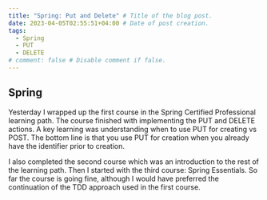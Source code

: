 ```yaml
---
title: "Spring: Put and Delete" # Title of the blog post.
date: 2023-04-05T02:55:51+04:00 # Date of post creation.
tags:
  - Spring
  - PUT
  - DELETE
# comment: false # Disable comment if false.
---
```

## Spring
Yesterday I wrapped up the first course in the Spring Certified Professional learning path. The course finished with 
implementing the PUT and DELETE actions. A key learning was understanding when to use PUT for creating vs POST. The 
bottom line is that you use PUT for creation when you already have the identifier prior to creation.

I also completed the second course which was an introduction to the rest of the learning path. Then I started with 
the third course: Spring Essentials. So far the course is going fine, although I would have preferred the 
continuation of the TDD approach used in the first course.
